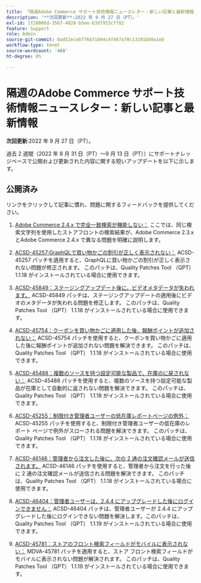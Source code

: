 ```yaml
---
title: 「隔週Adobe Commerce サポート技術情報ニュースレター：新しい記事と最新情報」
description: '**次回更新**:2022 年 9 月 27 日（PT）。'
exl-id: 1f28086d-3567-4828-b5ee-b3d7953cff82
feature: Support
role: Admin
source-git-commit: 0ad52eceb776b71604c4f467a70c13191bb9a1eb
workflow-type: tm+mt
source-wordcount: '468'
ht-degree: 0%

---
```


# 隔週のAdobe Commerce サポート技術情報ニュースレター：新しい記事と最新情報

**次回更新**:2022 年 9 月 27 日（PT）。

過去 2 週間（2022 年 8 月 31 日（PT）～9 月 13 日（PT））にサポートナレッジベースで公開および更新された内容に関する短いアップデートを以下に示します。

## 公開済み

リンクをクリックして記事に慣れ、問題に関するフィードバックを提供してください。

1. [Adobe Commerce 2.4.x で完全一致検索が機能しない：](/help/troubleshooting/miscellaneous/exact-match-search-for-product-not-working-in-adobe-commerce.md) ここでは、同じ検索文字列を使用したストアフロントの検索結果が、Adobe Commerce 2.3.x とAdobe Commerce 2.4.x で異なる問題を明確に説明します。

1. [ACSD-45257:GraphQLで買い物かごの割引が正しく表示されない：](/help/support-tools/patches-available-in-qpt-tool/v1-1-18/acsd-45257-graphql-doesnt-display-cart-discount-correctly.md) ACSD-45257 パッチを適用すると、GraphQLに買い物かごの割引が正しく表示されない問題が修正されます。 このパッチは、Quality Patches Tool （QPT） 1.1.18 がインストールされている場合に使用できます。

1. [ACSD-45849：ステージングアップデート後に、ビデオメタデータが失われます。](/help/support-tools/patches-available-in-qpt-tool/v1-1-18/acsd-45849-video-metadata-lost-after-staging-update.md) ACSD-45849 パッチは、ステージングアップデートの適用後にビデオのメタデータが失われる問題を修正します。 このパッチは、Quality Patches Tool （QPT） 1.1.18 がインストールされている場合に使用できます。

1. [ACSD-45754：クーポンを買い物かごに適用した後、報酬ポイントが追加されない：](https://experienceleague.adobe.com/docs/commerce-knowledge-base/kb/support-tools/patches/acsd-45754-reward-points-not-added-after-applying-coupon-to-the-cart.html) ACSD-45754 パッチを使用すると、クーポンを買い物かごに適用した後に報酬ポイントが追加されない問題を解決できます。 このパッチは、Quality Patches Tool （QPT） 1.1.18 がインストールされている場合に使用できます。

1. [ACSD-45488：複数のソースを持つ設定可能な製品で、在庫のに戻されない：](/help/support-tools/patches-available-in-qpt-tool/v1-1-18/acsd-45488-configurable-product-with-multiple-sources-not-returned-to-in-stock.md) ACSD-45488 パッチを使用すると、複数のソースを持つ設定可能な製品が在庫として自動的に返されない問題を解決できます。 このパッチは、Quality Patches Tool （QPT） 1.1.18 がインストールされている場合に使用できます。

1. [ACSD-45255：制限付き管理者ユーザーの低在庫レポートページの例外：](/help/support-tools/patches-available-in-qpt-tool/v1-1-18/acsd-45255-exception-on-low-stock-report-page-for-restricted-admin-user.md) ACSD-45255 パッチを使用すると、制限付き管理者ユーザーの低在庫のレポート ページで例外がスローされる問題を解決できます。 このパッチは、Quality Patches Tool （QPT） 1.1.18 がインストールされている場合に使用できます。

1. [ACSD-46146：管理者から注文した後に、次の 2 通の注文確認メールが送信されます。](/help/support-tools/patches-available-in-qpt-tool/v1-1-18/acsd-46146-two-order-confirmation-emails-are-sent-after-placing-order-from-admin.md) ACSD-46146 パッチを使用すると、管理者から注文を行った後に 2 通の注文確認メールが送信される問題を解決できます。 このパッチは、Quality Patches Tool （QPT） 1.1.18 がインストールされている場合に使用できます。

1. [ACSD-46404：管理者ユーザーは、2.4.4 にアップグレードした後にログインできません：](/help/support-tools/patches-available-in-qpt-tool/v1-1-19/acsd-46404-admin-user-cannot-log-in-after-upgrading-to-2-4-4.md) ACSD-46404 パッチは、管理者ユーザーが 2.4.4 にアップグレードした後にログインできない問題を解決します。このパッチは、Quality Patches Tool （QPT） 1.1.19 がインストールされている場合に使用できます。

1. [ACSD-45781：ストアのフロント検索フィールドがモバイルに表示されない：](/help/support-tools/patches-available-in-qpt-tool/v1-1-19/acsd-45781-store-front-search-field-not-displayed-on-mobile.md) MDVA-45781 パッチを適用すると、ストア フロント検索フィールドがモバイルに表示されない問題が解決されます。 このパッチは、Quality Patches Tool （QPT） 1.1.19 がインストールされている場合に使用できます。
